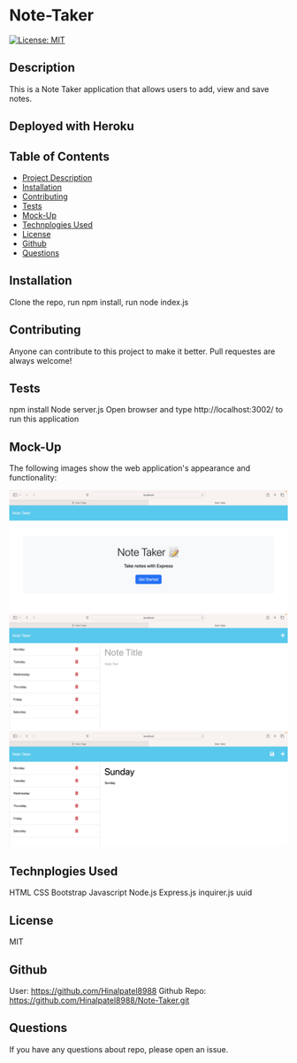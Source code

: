 # Note-Taker

[![License: MIT](https://img.shields.io/badge/License-MIT-yellow.svg)](https://opensource.org/licenses/MIT)

## Description

This is a Note Taker application that allows users to add, view and save notes.

## Deployed with Heroku


## Table of Contents

- [Project Description](#description)
- [Installation](#installation)
- [Contributing](#contributing)
- [Tests](#tests)
- [Mock-Up](#Mock-Up)
- [Technplogies Used](#Technplogiesused)
- [License](#license)
- [Github](#github)
- [Questions](#questions)

## Installation

Clone the repo, run npm install, run node index.js

## Contributing

Anyone can contribute to this project to make it better. Pull requestes are always welcome!

## Tests

npm install
Node server.js
Open browser and type http://localhost:3002/ to run this application

## Mock-Up

The following images show the web application's appearance and functionality:

![Alt text](public/assets/images/Screenshot%202023-03-01%20at%2010.19.22%20am.png)
![Alt text](public/assets/images/Screenshot%202023-03-01%20at%2010.19.40%20am.png)
![Alt text](public/assets/images/Screenshot%202023-03-01%20at%2010.20.03%20am.png)

## Technplogies Used

HTML
CSS 
Bootstrap
Javascript
Node.js
Express.js
inquirer.js
uuid

## License

MIT

## Github

User: https://github.com/Hinalpatel8988
Github Repo: https://github.com/Hinalpatel8988/Note-Taker.git

## Questions

If you have any questions about repo, please open an issue.